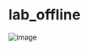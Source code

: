 # lab_offline
![image](https://github.com/Tran1l/lab_offline/assets/109579412/ade99f43-02bd-46de-af7f-4aa93fcc7acb)
